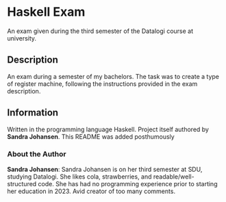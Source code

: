 ﻿# Haskell Exam
An exam given during the third semester of the Datalogi course at university.

## Description
An exam during a semester of my bachelors. The task was to create a type of register machine, following the instructions provided in the exam description.

## Information
Written in the programming language Haskell.
Project itself authored by **Sandra Johansen**.
This README was added posthumously

### About the Author
**Sandra Johansen**: Sandra Johansen is on her third semester at SDU, studying Datalogi.
She likes cola, strawberries, and readable/well-structured code. She has had no programming experience prior to starting her education in 2023. Avid creator of too many comments.
